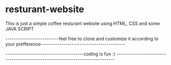 # resturant-website


This is just a simple coffee resturant website using HTML, CSS and some JAVA SCRIPT


--------------------------feel free to clone and customize it according to your prefference-----------------------------------------


--------------------------------------coding is fun :) -----------------------------------------------------------------------------
